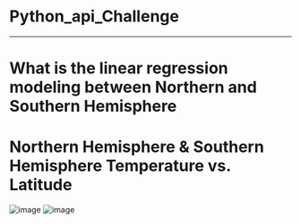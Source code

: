 # Python_api_Challenge

--------------------------------------------------------------------------------------
# What is the linear regression modeling between Northern and Southern Hemisphere



# Northern Hemisphere & Southern Hemisphere Temperature vs. Latitude
![image](https://github.com/user-attachments/assets/b21cd7f0-750f-48b3-8975-44c81904dbab)
![image](https://github.com/user-attachments/assets/3d2c9613-ed20-4a1b-a688-2460dabdecdd)
